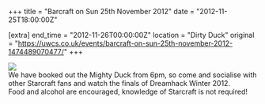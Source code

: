 +++
title = "Barcraft on Sun 25th November 2012"
date = "2012-11-25T18:00:00Z"

[extra]
end_time = "2012-11-26T00:00:00Z"
location = "Dirty Duck"
original = "https://uwcs.co.uk/events/barcraft-on-sun-25th-november-2012-1474489070477/"
+++

[![](http://zed0.co.uk/Misc/Barcraft3_Poster_Full.thm.png)](http://zed0.co.uk/Misc/Barcraft3_Poster_Full.png)  
We have booked out the Mighty Duck from 6pm, so come and socialise with other Starcraft fans and watch the finals of Dreamhack Winter 2012.  
Food and alcohol are encouraged, knowledge of Starcraft is not required\!


